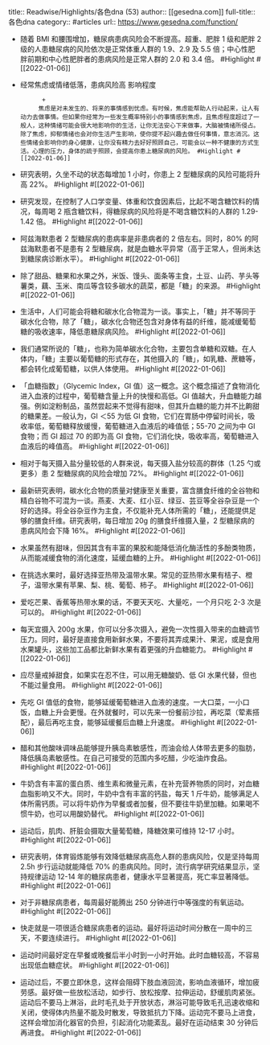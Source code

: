 title:: Readwise/Highlights/各色dna (53)
author:: [[gesedna.com]]
full-title:: 各色dna
category:: #articles
url:: https://www.gesedna.com/function/

- 随着 BMI 和腰围增加，糖尿病患病风险会不断提高。超重、肥胖 1 级和肥胖 2 级的人患糖尿病的风险依次是正常体重人群的 1.9、2.9 及 5.5 倍；中心性肥胖前期和中心性肥胖者的患病风险是正常人群的 2.0 和 3.4 倍。 #Highlight #[[2022-01-06]]
- 经常焦虑或情绪低落，患病风险高 
        影响程度
        
            +
           焦虑是对未发生的、将来的事情感到忧虑。有时候，焦虑能帮助人行动起来，让人有动力去做事情。但如果你经常为一些发生概率特别小的事情感到焦虑，且焦虑程度超过了一般人，这种情绪可能会很大地影响你的生活，让你无法安心下来做事，大脑被情绪所侵占。除了焦虑，抑郁情绪也会对你生活产生影响，使你提不起兴趣去做任何事情，意志消沉。这些情绪会影响你的身心健康，让你没有精力去好好照顾自己，可能会以一种不健康的方式生活。心理的压力，身体的疏于照顾，会提高你患上糖尿病的风险。 #Highlight #[[2022-01-06]]
- 研究表明，久坐不动的状态每增加 1 小时，你患上 2 型糖尿病的风险可能将升高 22%。 #Highlight #[[2022-01-06]]
- 研究发现，在控制了人口学变量、体重和饮食因素后，比起不喝含糖饮料的情况，每周喝 2 瓶含糖饮料，得糖尿病的风险将是不喝含糖饮料的人群的 1.29-1.42 倍。 #Highlight #[[2022-01-06]]
- 阿兹海默患者 2 型糖尿病的患病率是非患病者的 2 倍左右。同时，80% 的阿兹海默患者不是患有 2 型糖尿病，就是血糖水平异常（高于正常人，但尚未达到糖尿病诊断水平）。 #Highlight #[[2022-01-06]]
- 除了甜品、糖果和水果之外，米饭、馒头、面条等主食，土豆、山药、芋头等薯类，藕、玉米、南瓜等含较多碳水的蔬菜，都是「糖」的来源。 #Highlight #[[2022-01-06]]
- 生活中，人们可能会将糖和碳水化合物混为一谈。事实上，「糖」并不等同于碳水化合物，除了「糖」，碳水化合物还包含对身体有益的纤维，能减缓葡萄糖的吸收速率，降低患糖尿病风险。 #Highlight #[[2022-01-06]]
- 我们通常所说的「糖」，也称为简单碳水化合物，主要包含单糖和双糖。在人体内，「糖」主要以葡萄糖的形式存在，其他摄入的「糖」，如乳糖、蔗糖等，都会转化成葡萄糖，以供人体使用。 #Highlight #[[2022-01-06]]
- 「血糖指数」（Glycemic Index，GI 值）这一概念。这个概念描述了食物消化进入血液的过程中，葡萄糖含量上升的快慢和高低。GI 值越大，升血糖能力越强。例如淀粉制品，虽然尝起来不觉得有甜味，但其升血糖的能力并不比齁甜的糖果差。一般认为，GI ＜55 为低 GI 食物，它们在胃肠中停留时间长，吸收率低，葡萄糖释放缓慢，葡萄糖进入血液后的峰值低；55-70 之间为中 GI 食物；而 GI 超过 70 的即为高 GI 食物，它们消化快，吸收率高，葡萄糖进入血液后的峰值高。 #Highlight #[[2022-01-06]]
- 相对于每天摄入盐分量较低的人群来说，每天摄入盐分较高的群体（1.25 勺或更多）患 2 型糖尿病的风险会增加 72%。 #Highlight #[[2022-01-06]]
- 最新研究表明，碳水化合物的质量对健康至关重要，富含膳食纤维的全谷物和精白谷物不可混为一谈。燕麦、大麦、红小豆、绿豆、芸豆等全谷杂豆是一个好的选择。将全谷杂豆作为主食，不仅能补充人体所需的「糖」，还能提供足够的膳食纤维。研究表明，每日增加 20g 的膳食纤维摄入量，2 型糖尿病的患病风险会下降 16%。 #Highlight #[[2022-01-06]]
- 水果虽然有甜味，但因其含有丰富的果胶和能降低消化酶活性的多酚类物质，从而能减缓食物的消化速度，延缓血糖的上升。 #Highlight #[[2022-01-06]]
- 在挑选水果时，最好选择亚热带及温带水果。常见的亚热带水果有桔子、橙子，温带水果有苹果、梨、桃、葡萄、柿子。 #Highlight #[[2022-01-06]]
- 爱吃芒果、香蕉等热带水果的话，不要天天吃、大量吃，一个月只吃 2-3 次是可以的。 #Highlight #[[2022-01-06]]
- 每天宜摄入 200g 水果，你可以分多次摄入，避免一次性摄入带来的血糖调节压力。同时，最好是直接食用新鲜水果，不要将其弄成果汁、果泥，或是食用水果罐头，这些加工品都比新鲜水果有着更强的升血糖能力。 #Highlight #[[2022-01-06]]
- 应尽量戒掉甜食，如果实在忍不住，可以用无糖酸奶、低 GI 水果代替，但也不能过量食用。 #Highlight #[[2022-01-06]]
- 先吃 GI 值低的食物，能够延缓葡萄糖进入血液的速度。一大口菜，一小口饭，血糖上升会更慢。在外就餐时，可以先来一份餐前沙拉，再吃菜（荤素搭配），最后再吃主食，能够延缓餐后血糖上升速度。 #Highlight #[[2022-01-06]]
- 醋和其他酸味调味品能够提升胰岛素敏感性，而油会给人体带去更多的脂肪，降低胰岛素敏感性。在自己可接受的范围内多吃醋，少吃油炸食品。 #Highlight #[[2022-01-06]]
- 牛奶含有丰富的蛋白质、维生素和微量元素，在补充营养物质的同时，对血糖血脂影响又不大。同时，牛奶中含有丰富的钙盐，每天 1 斤牛奶，能够满足人体所需钙质。可以将牛奶作为早餐或者加餐，但不要往牛奶里加糖。如果喝不惯牛奶，也可以用酸奶替代。 #Highlight #[[2022-01-06]]
- 运动后，肌肉、肝脏会摄取大量葡萄糖，降糖效果可维持 12-17 小时。 #Highlight #[[2022-01-06]]
- 研究表明，体育锻炼能够有效降低糖尿病高危人群的患病风险，仅是坚持每周 2.5h 步行运动就能降低 70% 的患病风险。同时，流行病学研究结果显示，坚持规律运动 12-14 年的糖尿病患者，健康水平显著提高，死亡率显著降低。 #Highlight #[[2022-01-06]]
- 对于非糖尿病患者，每周最好能腾出 250 分钟进行中等强度的有氧运动。 #Highlight #[[2022-01-06]]
- 快走就是一项很适合糖尿病患者的运动。最好将运动时间分散在一周中的三天，不要连续进行。 #Highlight #[[2022-01-06]]
- 运动时间最好定在早餐或晚餐后半小时到一小时开始。此时血糖较高，不容易出现低血糖症状。 #Highlight #[[2022-01-06]]
- 运动过后，不要立即休息，这样会阻碍下肢血液回流，影响血液循环，增加疲劳感。最好做一些放松活动，如步行、放松按摩、拉伸运动，舒缓肌肉紧张。运动后不要马上淋浴，此时毛孔处于开放状态，淋浴可能导致毛孔迅速收缩和关闭，使得体内热量不能及时散发，导致抵抗力下降。运动完不要马上进食，这样会增加消化器官的负担，引起消化功能紊乱。最好在运动结束 30 分钟后再进食。 #Highlight #[[2022-01-06]]
